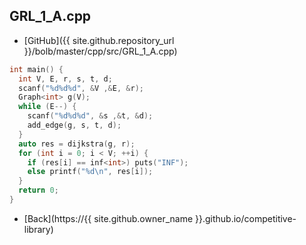 ## GRL_1_A.cpp

- [GitHub]({{ site.github.repository_url }}/bolb/master/cpp/src/GRL_1_A.cpp)

```cpp
int main() {
  int V, E, r, s, t, d;
  scanf("%d%d%d", &V ,&E, &r);
  Graph<int> g(V);
  while (E--) {
    scanf("%d%d%d", &s ,&t, &d);
    add_edge(g, s, t, d);
  }
  auto res = dijkstra(g, r);
  for (int i = 0; i < V; ++i) {
    if (res[i] == inf<int>) puts("INF");
    else printf("%d\n", res[i]);
  }
  return 0;
}
```

- [Back](https://{{ site.github.owner_name }}.github.io/competitive-library)

